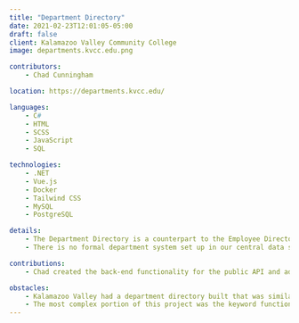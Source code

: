 ```yaml
---
title: "Department Directory"
date: 2021-02-23T12:01:05-05:00
draft: false
client: Kalamazoo Valley Community College
image: departments.kvcc.edu.png

contributors:
    - Chad Cunningham

location: https://departments.kvcc.edu/

languages:
    - C#
    - HTML
    - SCSS
    - JavaScript
    - SQL

technologies:
    - .NET
    - Vue.js
    - Docker
    - Tailwind CSS
    - MySQL
    - PostgreSQL

details:
    - The Department Directory is a counterpart to the Employee Directory to assist users with finding the right person or group at Kalamazoo Valley.
    - There is no formal department system set up in our central data source, so this application has an administrative interface for users to manage the data within.

contributions:
    - Chad created the back-end functionality for the public API and administration API with .NET. I made the front-end with Vue.js, and the component system for front-end functionality in this project.

obstacles:
    - Kalamazoo Valley had a department directory built that was similar in functionality to what we created, but it was made in the early 2000s.
    - The most complex portion of this project was the keyword functionality. How keywords work was more complicated than I thought it would be, especially from a perspective where you want to avoid database redundancy.
---
```


